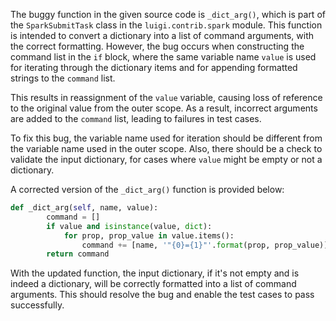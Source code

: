 The buggy function in the given source code is `_dict_arg()`, which is part of the `SparkSubmitTask` class in the `luigi.contrib.spark` module. This function is intended to convert a dictionary into a list of command arguments, with the correct formatting. However, the bug occurs when constructing the command list in the `if` block, where the same variable name `value` is used for iterating through the dictionary items and for appending formatted strings to the `command` list.

This results in reassignment of the `value` variable, causing loss of reference to the original value from the outer scope. As a result, incorrect arguments are added to the `command` list, leading to failures in test cases.

To fix this bug, the variable name used for iteration should be different from the variable name used in the outer scope. Also, there should be a check to validate the input dictionary, for cases where `value` might be empty or not a dictionary.

A corrected version of the `_dict_arg()` function is provided below:

```python
def _dict_arg(self, name, value):
        command = []
        if value and isinstance(value, dict):
            for prop, prop_value in value.items():
                command += [name, '"{0}={1}"'.format(prop, prop_value)]
        return command
```

With the updated function, the input dictionary, if it's not empty and is indeed a dictionary, will be correctly formatted into a list of command arguments. This should resolve the bug and enable the test cases to pass successfully.